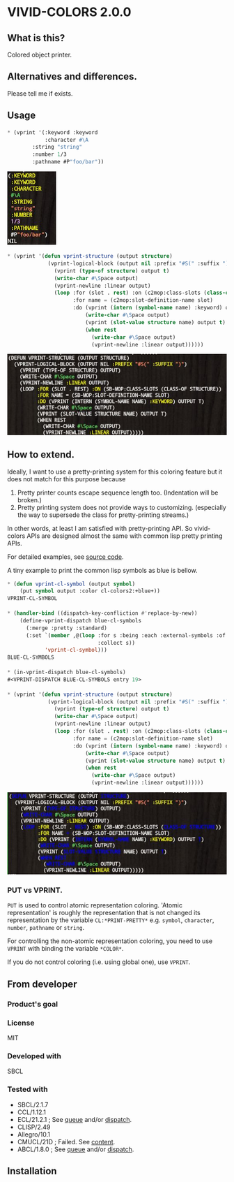 # VIVID-COLORS 2.0.0
## What is this?
Colored object printer.

## Alternatives and differences.
Please tell me if exists.

## Usage

```lisp
* (vprint '(:keyword :keyword
            :character #\A
	    :string "string"
	    :number 1/3
	    :pathname #P"foo/bar"))
```
![image of the command result.](img/vivid-colors.jpg)

```lisp
* (vprint '(defun vprint-structure (output structure)
             (vprint-logical-block (output nil :prefix "#S(" :suffix ")")
               (vprint (type-of structure) output t)
               (write-char #\Space output)
               (vprint-newline :linear output)
               (loop :for (slot . rest) :on (c2mop:class-slots (class-of structure))
                     :for name = (c2mop:slot-definition-name slot)
                     :do (vprint (intern (symbol-name name) :keyword) output t)
                         (write-char #\Space output)
                         (vprint (slot-value structure name) output t)
                         (when rest
                           (write-char #\Space output)
                           (vprint-newline :linear output))))))
```
![image of the command result.](img/sexp.jpg)

## How to extend.
Ideally, I want to use a pretty-printing system for this coloring feature but
it does not match for this purpose because

1. Pretty printer counts escape sequence length too. (Indentation will be broken.)
2. Pretty printing system does not provide ways to customizing. (especially the way to supersede the class for pretty-printing streams.)

In other words, at least I am satisfied with pretty-printing API.
So vivid-colors APIs are designed almost the same with common lisp pretty printing APIs.

For detailed examples, see [source code](src/vivid-colors.lisp).

A tiny example to print the common lisp symbols as blue is bellow.

```lisp
* (defun vprint-cl-symbol (output symbol)
    (put symbol output :color cl-colors2:+blue+))
VPRINT-CL-SYMBOL

* (handler-bind ((dispatch-key-confliction #'replace-by-new))
    (define-vprint-dispatch blue-cl-symbols
      (:merge :pretty :standard)
      (:set `(member ,@(loop :for s :being :each :external-symbols :of :cl
                             :collect s))
            'vprint-cl-symbol)))
BLUE-CL-SYMBOLS

* (in-vprint-dispatch blue-cl-symbols)
#<VPRINT-DISPATCH BLUE-CL-SYMBOLS entry 19>

* (vprint '(defun vprint-structure (output structure)
             (vprint-logical-block (output nil :prefix "#S(" :suffix ")")
               (vprint (type-of structure) output t)
               (write-char #\Space output)
               (vprint-newline :linear output)
               (loop :for (slot . rest) :on (c2mop:class-slots (class-of structure))
                     :for name = (c2mop:slot-definition-name slot)
                     :do (vprint (intern (symbol-name name) :keyword) output t)
                         (write-char #\Space output)
                         (vprint (slot-value structure name) output t)
                         (when rest
                           (write-char #\Space output)
                           (vprint-newline :linear output))))))
```
![image of the command result.](img/blue-cl-symbols.jpg)

### PUT vs VPRINT.
`PUT` is used to control atomic representation coloring.
'Atomic representation' is roughly the representation that is
not changed its representation by the variable `CL:*PRINT-PRETTY*`
e.g. `symbol`, `character`, `number`, `pathname` or `string`.

For controlling the non-atomic representation coloring,
you need to use `VPRINT` with binding the variable `*COLOR*`.

If you do not control coloring (i.e. using global one), use `VPRINT`.

## From developer

### Product's goal

### License
MIT

### Developed with
SBCL

### Tested with
* SBCL/2.1.7
* CCL/1.12.1
* ECL/21.2.1 ; See [queue](queue/README.md) and/or [dispatch](dispatch/README.md).
* CLISP/2.49
* Allegro/10.1
* CMUCL/21D ; Failed. See [content](content/README.md).
* ABCL/1.8.0 ; See [queue](queue/README.md) and/or [dispatch](dispatch/README.md).

## Installation

